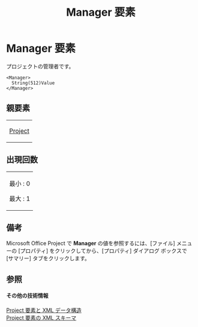 ﻿---
title: Manager 要素
TOCTitle: Manager 要素
ms:assetid: c1930e60-ec58-4230-9f22-33abc01fd4f7
ms:mtpsurl: https://msdn.microsoft.com/ja-jp/library/Bb968670(v=office.12)
ms:contentKeyID: 16746103
ms.date: 06/30/2008
mtps_version: v=office.12
ms.translationtype: HT
---

# Manager 要素

プロジェクトの管理者です。

    <Manager>
      String(512)Value
    </Manager>

## 親要素

<table>
<colgroup>
<col style="width: 100%" />
</colgroup>
<tbody>
<tr class="odd">
<td><p><a href="project-element.md">Project</a></p></td>
</tr>
</tbody>
</table>


## 出現回数


<table>
<colgroup>
<col style="width: 100%" />
</colgroup>
<tbody>
<tr class="odd">
<td><p>最小 : 0</p>
<p>最大 : 1</p></td>
</tr>
</tbody>
</table>


## 備考

Microsoft Office Project で **Manager** の値を参照するには、\[ファイル\] メニューの \[プロパティ\] をクリックしてから、\[プロパティ\] ダイアログ ボックスで \[サマリー\] タブをクリックします。

## 参照

#### その他の技術情報

[Project 要素と XML データ構造](project-elements-and-xml-structure.md)  
[Project 要素の XML スキーマ](xml-schema-for-the-project-element.md)

